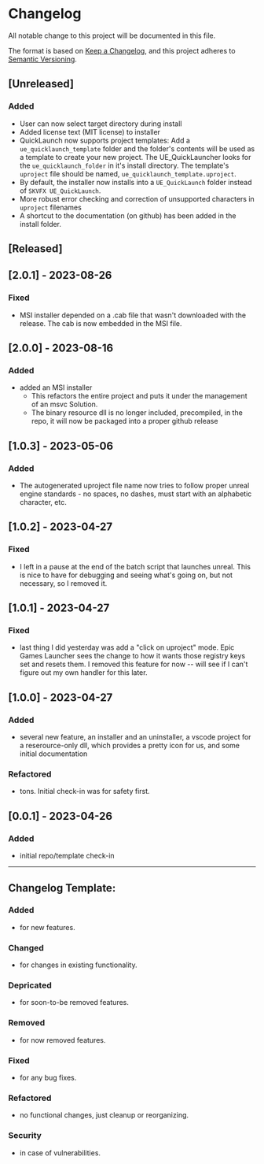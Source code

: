 # Changelog

All notable change to this project will be documented in this file.

The format is based on [Keep a Changelog](https://keepachangelog.com/en/1.0.0/),
and this project adheres to [Semantic Versioning](https://semver.org/spec/v2.0.0.html).

## [Unreleased]
### Added
- User can now select target directory during install
- Added license text (MIT license) to installer
- QuickLaunch now supports project templates:  Add a `ue_quicklaunch_template` folder and the folder's contents will be used as a template to create your new project.  The UE_QuickLauncher looks for the `ue_quicklaunch_folder` in it's install directory.  The template's `uproject` file should be named, `ue_quicklaunch_template.uproject`.   
- By default, the installer now installs into a `UE_QuickLaunch` folder instead of `SKVFX UE_QuickLaunch`.
- More robust error checking and correction of unsupported characters in `uproject` filenames
- A shortcut to the documentation (on github) has been added in the install folder.

## [Released]
## [2.0.1] - 2023-08-26
### Fixed
- MSI installer depended on a .cab file that wasn't downloaded with the release.  The cab is now embedded in the MSI file.

## [2.0.0] - 2023-08-16
### Added
- added an MSI installer
  - This refactors the entire project and puts it under the management of an msvc Solution.  
  - The binary resource dll is no longer included, precompiled, in the repo, it will now be packaged into a proper github release

## [1.0.3] - 2023-05-06
### Added
- The autogenerated uproject file name now tries to follow proper unreal engine standards - no spaces, no dashes, must start with an alphabetic character, etc.

## [1.0.2] - 2023-04-27
### Fixed
- I left in a pause at the end of the batch script that launches unreal.  This is nice to have for debugging and seeing what's going on, but not necessary, so I removed it.

## [1.0.1] - 2023-04-27
### Fixed
- last thing I did yesterday was add a "click on uproject" mode.  Epic Games Launcher sees the change
to how it wants those registry keys set and resets them.  I removed this feature for now -- will see if I can't figure out my own handler for this later.

## [1.0.0] - 2023-04-27
### Added
- several new feature, an installer and an uninstaller, a vscode project for a reserource-only dll, which provides a pretty icon for us, and some initial documentation
### Refactored
- tons.  Initial check-in was for safety first.

## [0.0.1] - 2023-04-26
### Added
- initial repo/template check-in

-----------------------------------------------------------------------------

## Changelog Template:

### Added

- for new features.

### Changed

- for changes in existing functionality.

### Depricated

- for soon-to-be removed features.

### Removed

- for now removed features.

### Fixed

- for any bug fixes.

### Refactored

- no functional changes, just cleanup or reorganizing.

### Security

- in case of vulnerabilities.

